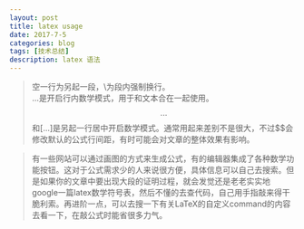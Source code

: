 ```yaml
---
layout: post
title: latex usage
date: 2017-7-5
categories: blog
tags: [技术总结]
description: latex 语法
---
```



> 空一行为另起一段，\\为段内强制换行。  
> $...$是开启行内数学模式，用于和文本合在一起使用。
> $$...$$和\[...\]是另起一行居中开启数学模式。通常用起来差别不是很大，不过$$会修改默认的公式行间距，有时可能会对文章的整体效果有影响。
 
> 有一些网站可以通过画图的方式来生成公式，有的编辑器集成了各种数学功能按钮。这对于公式需求少的人来说很方便，具体信息可以自己去搜索。但是如果你的文章中要出现大段的证明过程，就会发觉还是老老实实地google一篇latex数学符号表，然后不懂的去查代码，自己用手指敲来得干脆利索。再进阶一点，可以去搜一下有关LaTeX的自定义command的内容去看一下，在敲公式时能省很多力气。


